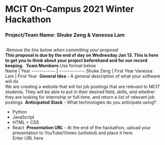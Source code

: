 # MCIT On-Campus 2021 Winter Hackathon  
### Project/Team Name: Shuke Zeng & Vanessa Lam
##  
​
*Remove the line below when committing your proposal*  
**This proposal is due by the end of day on Wednesday Jan 13. This is here to get you to think about your project beforehand and for our record keeping.**
​
**Team Members**  Use format below  
Name | Year
------------ | -------------
Shuke Zeng | First Year
Vanessa Lam | First Year
​​
**General Idea**  - A general description of what your software will do  
We are creating a website that will list job postings that are relevant to MCIT students. They will be able to put in their desired field, skills, and whether they are looking for internship or full-time, and return a list of relevant job postings
​
**Anticipated Stack** - What technologies do you anticipate using?  
- Python
- JavaScript
- HTML + CSS
- React
​
**Presentation URL** - At the end of the hackathon, upload your presentation to YouTube/Vimeo (unlisted) and place it here.  
Enter URL here

